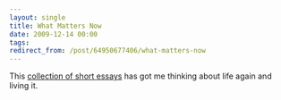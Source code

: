 ```yaml
---
layout: single
title: What Matters Now
date: 2009-12-14 00:00
tags:
redirect_from: /post/64950677406/what-matters-now
---
```

This [collection of short essays](http://sethgodin.typepad.com/seths_blog/2009/12/what-matters-now-get-the-free-ebook.html) has got me thinking about life again and living it.
